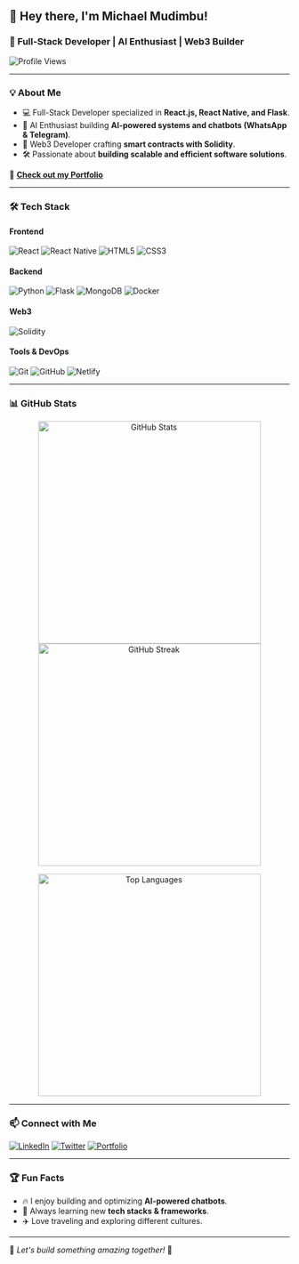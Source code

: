 ## 👋 Hey there, I'm Michael Mudimbu!

### 🚀 Full-Stack Developer | AI Enthusiast | Web3 Builder

![Profile Views](https://komarev.com/ghpvc/?username=MichaelMudimbu&label=Profile%20Views&color=blue&style=flat)

---

### 💡 About Me
- 💻 Full-Stack Developer specialized in **React.js, React Native, and Flask**.
- 🤖 AI Enthusiast building **AI-powered systems and chatbots (WhatsApp & Telegram)**.
- 🔗 Web3 Developer crafting **smart contracts with Solidity**.
- 🛠️ Passionate about **building scalable and efficient software solutions**.

🔗 **[Check out my Portfolio](https://michaelmudimbu.netlify.app)**

---

### 🛠️ Tech Stack

#### **Frontend**
![React](https://img.shields.io/badge/React-20232A?style=for-the-badge&logo=react&logoColor=61DAFB)
![React Native](https://img.shields.io/badge/React%20Native-20232A?style=for-the-badge&logo=react&logoColor=61DAFB)
![HTML5](https://img.shields.io/badge/HTML5-E34F26?style=for-the-badge&logo=html5&logoColor=white)
![CSS3](https://img.shields.io/badge/CSS3-1572B6?style=for-the-badge&logo=css3&logoColor=white)

#### **Backend**
![Python](https://img.shields.io/badge/Python-3776AB?style=for-the-badge&logo=python&logoColor=white)
![Flask](https://img.shields.io/badge/Flask-000000?style=for-the-badge&logo=flask&logoColor=white)
![MongoDB](https://img.shields.io/badge/MongoDB-4EA94B?style=for-the-badge&logo=mongodb&logoColor=white)
![Docker](https://img.shields.io/badge/Docker-2496ED?style=for-the-badge&logo=docker&logoColor=white)

#### **Web3**
![Solidity](https://img.shields.io/badge/Solidity-363636?style=for-the-badge&logo=solidity&logoColor=white)

#### **Tools & DevOps**
![Git](https://img.shields.io/badge/Git-F05032?style=for-the-badge&logo=git&logoColor=white)
![GitHub](https://img.shields.io/badge/GitHub-181717?style=for-the-badge&logo=github&logoColor=white)
![Netlify](https://img.shields.io/badge/Netlify-00C7B7?style=for-the-badge&logo=netlify&logoColor=white)

---

### 📊 GitHub Stats

<p align="center">
  <img src="https://github-readme-stats.vercel.app/api?username=MichaelMudimbu&show_icons=true&theme=radical" alt="GitHub Stats" width="400px"/>
  <img src="https://github-readme-streak-stats.herokuapp.com/?user=MichaelMudimbu&theme=radical" alt="GitHub Streak" width="400px"/>
</p>

<p align="center">
  <img src="https://github-readme-stats.vercel.app/api/top-langs/?username=MichaelMudimbu&layout=compact&theme=radical" alt="Top Languages" width="400px"/>
</p>

---

### 📫 Connect with Me

[![LinkedIn](https://img.shields.io/badge/LinkedIn-0077B5?style=for-the-badge&logo=linkedin&logoColor=white)](https://www.linkedin.com/in/michaelmudimbu/)
[![Twitter](https://img.shields.io/badge/Twitter-1DA1F2?style=for-the-badge&logo=twitter&logoColor=white)](https://twitter.com/michaelmudimbu)
[![Portfolio](https://img.shields.io/badge/Portfolio-000000?style=for-the-badge&logo=vercel&logoColor=white)](https://michaelmudimbu.netlify.app)

---

### 🏆 Fun Facts
- 🔥 I enjoy building and optimizing **AI-powered chatbots**.
- 🎯 Always learning new **tech stacks & frameworks**.
- ✈️ Love traveling and exploring different cultures.

---

🚀 _Let's build something amazing together!_ 🚀

